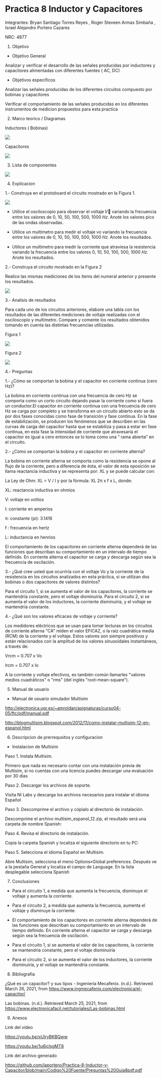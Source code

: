 # Practica 8 Inductor y Capacitores
Integrantes: Bryan Santiago Torres Reyes , Roger Steveen Armas Simbaña , Israel Alejandro Portero Cazares

NRC:  4877

1.  Objetivo

* Objetivo General

Analizar y verificar  el  desarrollo de las señales producidas por  inductores y capacitores alimentadas con diferentes fuentes  ( AC, DC)


*  Objetivos especificos 

Analizar las señales producidas de los diferentes circuitos compuesto por bobinas  y capacitores 

Verificar el comportamiento  de las señales producidas en los  diferentes instrumentos de medicion propuestos  para esta practica


2. Marco teorico  / Diagramas

Inductores ( Bobinas)

![](https://github.com/iaportero/Practica-8-Inductor-y-Capacitor/blob/main/Imagenes/ima%201.png)


Capacitores

![](https://github.com/iaportero/Practica-8-Inductor-y-Capacitor/blob/main/Imagenes/ima%202.png)

3.  Lista de componentes

![](https://github.com/iaportero/Practica-8-Inductor-y-Capacitor/blob/main/Imagenes/ima%203.png)

4.  Explicacion

1.- Construya en el protoboard el circuito mostrado en la Figura 1.

![](https://github.com/iaportero/Practica-8-Inductor-y-Capacitor/blob/main/Imagenes/ima%204.png)


*  Utilice el osciloscopio para observar el voltaje 𝑉􀯢 variando la frecuencia entre los
valores de 0, 10, 50, 100, 500, 1000 𝐻𝑧. Anote los valores pico de las ondas observadas.

*  Utilice un multímetro para medir el voltaje  vo  variando la frecuencia entre los valores
de 0, 10, 50, 100, 500, 1000 𝐻𝑧. Anote los resultados.


*  Utilice un multímetro para medir la corriente que atraviesa la resistencia variando la
frecuencia entre los valores 0, 10, 50, 100, 500, 1000 𝐻𝑧. Anote los resultados.


2.- Construya el circuito mostrado en la Figura 2

Realice las mismas mediciones de los ítems del numeral anterior y presente los resultados.

![](https://github.com/iaportero/Practica-8-Inductor-y-Capacitor/blob/main/Imagenes/ima%205.png)


3.-  Analisis de resultados

Para cada uno de los circuitos anteriores, elabore una tabla con los resultados de las
diferentes mediciones de voltaje realizadas con el osciloscopio y multímetro. Compare y
comente los resultados obtenidos tomando en cuenta las distintas frecuencias utilizadas.

Figura 1

![](https://github.com/iaportero/Practica-8-Inductor-y-Capacitor/blob/main/Imagenes/ima%206.png)

Figura 2


![](https://github.com/iaportero/Practica-8-Inductor-y-Capacitor/blob/main/Imagenes/ima%207.png)


4.-   Preguntas 

1.- ¿Cómo se comportan la bobina y el capacitor en corriente continua (cero Hz)?


La bobina en corriente continua con una frecuencia de cero Hz se comporta como un corto circuito dejando pasar la corriente como si fuera un conductor.El capacitor en corriente continua con una frecuencia de cero Hz se carga por completo y se transforma en un circuito abierto esto se da por dos fases conocidas como fase de transición y fase continua. En la fase de estabilización, se producen los fenómenos que se describen en las curvas de carga del capacitor hasta que se estabiliza y pasa a estar en fase continua, en esta fase la intensidad de corriente que atravesaría el capacitor es igual a cero entonces se lo toma como una “ rama abierta” en el circuito.


2.- ¿Cómo se comportan la bobina y el capacitor en corriente alterna?


La bobina en corriente alterna se comporta como la resistencia se opone al flujo de la corriente, pero a diferencia de ésta, el valor de esta oposición se llama reactancia inductiva y se representa por: XL y se puede calcular con:

La Ley de Ohm: XL = V / I y por la fórmula: XL
2π x f x L, donde:

XL: reactancia inductiva en ohmios

V: voltaje en voltios

I: corriente en amperios

π: constante (pi): 3.1416

f : frecuencia en hertz

L: inductancia en henrios


El comportamiento de los capacitores en corriente alterna dependerá de las funciones que describan su comportamiento en un intervalo de tiempo definido.
En corriente alterna el capacitor se carga y descarga según sea la frecuencia de oscilación.

3.- ¿Qué cree usted que ocurriría con el voltaje Vo y la corriente de la resistencia en los circuitos analizados en esta práctica, si se utilizan dos bobinas o dos capacitores de valores distintos?

Para el circuito 1, si se aumenta el valor de los capacitores, la corriente se mantendría constante, pero el voltaje disminuiría. Para el circuito 2, si se aumenta el valor de los inductores, la corriente disminuiría, y el voltaje se mantendría constante.



4.- ¿Qué son los valores eficaces de voltaje y corriente?


Los medidores eléctricos que se usan para tomar lecturas en los circuitos de corriente alterna "CA" miden el valor EFICAZ, o la raíz cuadrática media (RCM) de la corriente y el voltaje. Estos valores son siempre positivos y están relacionados con la amplitud de los valores sinusoidales instantáneos, a través de:


Vrcm = 0.707 x Vo

Ircm = 0.707 x  Io

A la corriente y voltaje efectivos, es también común llamarles "valores medios cuadráticos" o "rms" (del inglés "root-mean-square").


5. Manual de usuario

*  Manual de usuario simulador Multisim

http://electronica.ugr.es/~amroldan/asignaturas/curso04-05/ftc/pdf/manual.pdf

http://blogmultisim.blogspot.com/2012/11/como-instalar-multisim-12-en-espanol.html

6.  Descripcion de prerrequsitos y configuracion

*  Instalacion de Multisim

Paso 1. Instala Multisim.

Primero que nada es necesario contar con una instalación previa de Multisim, si no cuentas con una licencia puedes descargar una evaluación por 30 dias

Paso 2. Descargar los archivos de soporte.

Visita NI Labs y descarga los archivos necesarios para instalar el idioma Español

Paso 3. Descomprime el archivo y cópialo al directorio de instalación.

Descomprime el archivo multisim_espanol_12.zip, el resultado será una carpeta de nombre Spanish:

Paso 4. Revisa el directorio de instalación.

Copia la carpeta Spanish y localiza el siguiente directorio en tu PC:

Paso 5. Selecciona el idioma Español en Multisim.

Abre Multisim, selecciona el menú Options»Global preferences. Después ve a la pestaña General y localiza el campo de Language. En la lista desplegable selecciona Spanish

7. Conclusiones

*  Para el circuito 1, a medida que aumenta la frecuencia, disminuye el voltaje y aumenta la corriente.

*  Para el circuito 2, a medida que aumenta la frecuencia, aumenta el voltaje y disminuye la corriente.

*  El comportamiento de los capacitores en corriente alterna dependerá de las funciones que describan su comportamiento en un intervalo de tiempo definido.
En corriente alterna el capacitor se carga y descarga según sea la frecuencia de oscilación.

*  Para el circuito 1, si se aumenta el valor de los capacitores, la corriente se mantendría constante, pero el voltaje disminuiría

*  Para el circuito 2, si se aumenta el valor de los inductores, la corriente disminuiría, y el voltaje se mantendría constante.


8. Bibliografia

¿Qué es un capacitor? y sus tipos - Ingeniería Mecafenix. (n.d.). Retrieved March 26, 2021, from https://www.ingmecafenix.com/electronica/el-capacitor/


Las bobinas. (n.d.). Retrieved March 25, 2021, from https://www.electronicafacil.net/tutoriales/Las-bobinas.html

9. Anexos

Link del video

https://youtu.be/xUlryBKBQww

https://youtu.be/1u6jclsgMT8

Link del archivo generado

https://github.com/iaportero/Practica-8-Inductor-y-Capacitor/blob/main/Codigo%20Fuente/Preguntas%20Guia8pdf.pdf











